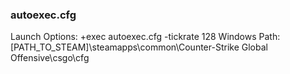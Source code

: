 ### autoexec.cfg
Launch Options: +exec autoexec.cfg -tickrate 128
Windows Path: [PATH_TO_STEAM]\steamapps\common\Counter-Strike Global Offensive\csgo\cfg
